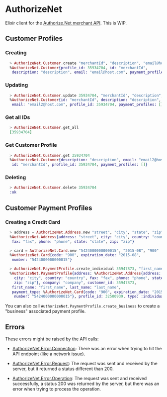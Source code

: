 AuthorizeNet
============

Elixir client for the [Authorize.Net merchant API](http://developer.authorize.net/api/reference/index.html).
This is WIP.

## Customer Profiles

### Creating
```elixir
  > AuthorizeNet.Customer.create "merchantId", "description", "email@host.com"
  %AuthorizeNet.Customer{profile_id: 35934704, id: "merchantId",
   description: "description", email: "email@host.com", payment_profiles: []}
```

### Updating
```elixir
  > AuthorizeNet.Customer.update 35934704, "merchantId", "description", "email2@host.com"
  %AuthorizeNet.Customer{id: "merchantId", description: "description",
   email: "email2@host.com", profile_id: 35934704, payment_profiles: []}
```

### Get all IDs
```elixir
  > AuthorizeNet.Customer.get_all
  [35934704]
```

### Get Customer Profile
```elixir
  > AuthorizeNet.Customer.get 35934704
  %AuthorizeNet.Customer{description: "description", email: "email2@host.com",
   id: "merchantId", profile_id: 35934704, payment_profiles: []}
```

### Deleting
```elixir
  > AuthorizeNet.Customer.delete 35934704
  :ok
```

## Customer Payment Profiles

### Creating a Credit Card
```elixir
  > address = AuthorizeNet.Address.new "street", "city", "state", "zip", "country", "phone", "fax"
  %AuthorizeNet.Address{address: "street", city: "city", country: "country",
   fax: "fax", phone: "phone", state: "state", zip: "zip"}

  > card = AuthorizeNet.Card.new "5424000000000015", "2015-08", "900"
  %AuthorizeNet.Card{code: "900", expiration_date: "2015-08",
   number: "5424000000000015"}

  > AuthorizeNet.PaymentProfile.create_individual 35947873, "first_name", "last_name", "company", address, card
  %AuthorizeNet.PaymentProfile{address: %AuthorizeNet.Address{address: "street",
    city: "city", country: "country", fax: "fax", phone: "phone", state: "state",
    zip: "zip"}, company: "company", customer_id: 35947873,
   first_name: "first_name", last_name: "last_name",
   payment_type: %AuthorizeNet.Card{code: "900", expiration_date: "2015-08",
    number: "5424000000000015"}, profile_id: 32500939, type: :individual}
```
You can also call `AuthorizeNet.PaymentProfile.create_business` to create a "business" associated payment profile.

## Errors

These errors might be raised by the API calls:

 * [AuthorizeNet.Error.Connection](https://github.com/marcelog/elixir_authorizenet/blob/master/lib/elixir_authorizenet/error/connection_error.ex): There was an error when trying to hit the API endpoint (like a network issue).

 * [AuthorizeNet.Error.Request](https://github.com/marcelog/elixir_authorizenet/blob/master/lib/elixir_authorizenet/error/request_error.ex): The request was sent and received by the server, but it returned a status different than 200.

 * [AuthorizeNet.Error.Operation](https://github.com/marcelog/elixir_authorizenet/blob/master/lib/elixir_authorizenet/error/operation_error.ex): The request was sent and received successfully, a status 200 was returned by the server, but there was an error when trying to process the operation.